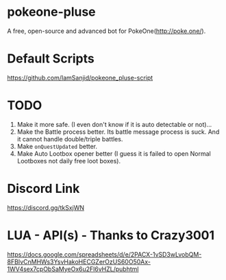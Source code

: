 # pokeone-pluse
A free, open-source and advanced bot for PokeOne(http://poke.one/).

# Default Scripts
https://github.com/IamSanjid/pokeone_pluse-script

# TODO
1) Make it more safe. (I even don't know if it is auto detectable or not)...
2) Make the Battle process better. Its battle message process is suck. And it cannot handle double/triple battles.
3) Make `onQuestUpdated` better.
4) Make Auto Lootbox opener better (I guess it is failed to open Normal Lootboxes not daily free loot boxes).

# Discord Link
https://discord.gg/tkSxjWN

# LUA - API(s) - Thanks to Crazy3001
https://docs.google.com/spreadsheets/d/e/2PACX-1vSD3wLvobQM-8FBIvCnMHWs3YsvHakoHECGZerOzUS60O50Ax-1WV4sex7cpObSaMyeOx6u2Fl6vHZL/pubhtml
